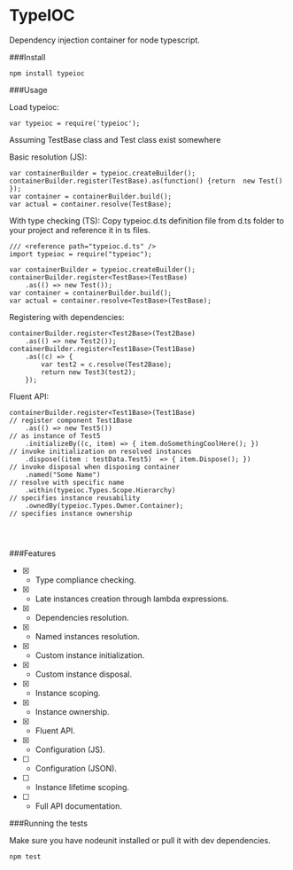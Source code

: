 TypeIOC
=======

Dependency injection container for node typescript.

###Install

```
npm install typeioc
```

###Usage

Load typeioc:

```
var typeioc = require('typeioc');
```

Assuming TestBase class and Test class exist somewhere 

Basic resolution (JS):
```
var containerBuilder = typeioc.createBuilder();
containerBuilder.register(TestBase).as(function() {return  new Test() });
var container = containerBuilder.build();
var actual = container.resolve(TestBase);
```

With type checking (TS):
Copy typeioc.d.ts definition file from d.ts folder to your project and reference it in ts files.

```
/// <reference path="typeioc.d.ts" />
import typeioc = require("typeioc");

var containerBuilder = typeioc.createBuilder();
containerBuilder.register<TestBase>(TestBase)
    .as(() => new Test());
var container = containerBuilder.build();
var actual = container.resolve<TestBase>(TestBase);
```

Registering with dependencies:
```
containerBuilder.register<Test2Base>(Test2Base)
    .as(() => new Test2());
containerBuilder.register<Test1Base>(Test1Base)
    .as((c) => {
        var test2 = c.resolve(Test2Base);
        return new Test3(test2);
    });
```

Fluent API:
```
containerBuilder.register<Test1Base>(Test1Base)                          // register component Test1Base
    .as(() => new Test5())                                               // as instance of Test5
    .initializeBy((c, item) => { item.doSomethingCoolHere(); })          // invoke initialization on resolved instances
    .dispose((item : testData.Test5)  => { item.Dispose(); })            // invoke disposal when disposing container
    .named("Some Name")                                                  // resolve with specific name
    .within(typeioc.Types.Scope.Hierarchy)                               // specifies instance reusability
    .ownedBy(typeioc.Types.Owner.Container);                             // specifies instance ownership




```

###Features

- [x] - Type compliance checking.
- [x] - Late instances creation through lambda expressions.
- [x] - Dependencies resolution.
- [x] - Named instances resolution.
- [x] - Custom instance initialization.
- [x] - Custom instance disposal.
- [x] - Instance scoping.
- [x] - Instance ownership.
- [x] - Fluent API.
- [x] - Configuration (JS).
- [ ] - Configuration (JSON).
- [ ] - Instance lifetime scoping.
- [ ] - Full API documentation.

###Running the tests

Make sure you have nodeunit installed or pull it with dev dependencies.

```
npm test
```
